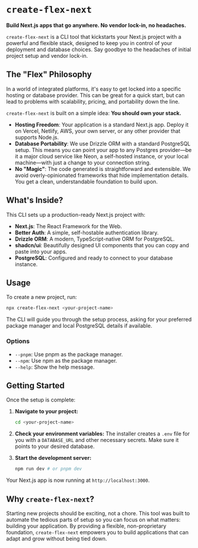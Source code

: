 # `create-flex-next`

**Build Next.js apps that go anywhere. No vendor lock-in, no headaches.**

`create-flex-next` is a CLI tool that kickstarts your Next.js project with a powerful and flexible stack, designed to keep you in control of your deployment and database choices. Say goodbye to the headaches of initial project setup and vendor lock-in.

## The "Flex" Philosophy

In a world of integrated platforms, it's easy to get locked into a specific hosting or database provider. This can be great for a quick start, but can lead to problems with scalability, pricing, and portability down the line.

`create-flex-next` is built on a simple idea: **You should own your stack.**

- **Hosting Freedom**: Your application is a standard Next.js app. Deploy it on Vercel, Netlify, AWS, your own server, or any other provider that supports Node.js.
- **Database Portability**: We use Drizzle ORM with a standard PostgreSQL setup. This means you can point your app to any Postgres provider—be it a major cloud service like Neon, a self-hosted instance, or your local machine—with just a change to your connection string.
- **No "Magic"**: The code generated is straightforward and extensible. We avoid overly-opinionated frameworks that hide implementation details. You get a clean, understandable foundation to build upon.

## What's Inside?

This CLI sets up a production-ready Next.js project with:

- **Next.js**: The React Framework for the Web.
- **Better Auth**: A simple, self-hostable authentication library.
- **Drizzle ORM**: A modern, TypeScript-native ORM for PostgreSQL.
- **shadcn/ui**: Beautifully designed UI components that you can copy and paste into your apps.
- **PostgreSQL**: Configured and ready to connect to your database instance.

## Usage

To create a new project, run:

```bash
npx create-flex-next <your-project-name>
```

The CLI will guide you through the setup process, asking for your preferred package manager and local PostgreSQL details if available.

### Options

- `--pnpm`: Use pnpm as the package manager.
- `--npm`: Use npm as the package manager.
- `--help`: Show the help message.

## Getting Started

Once the setup is complete:

1.  **Navigate to your project:**

    ```bash
    cd <your-project-name>
    ```

2.  **Check your environment variables:**
    The installer creates a `.env` file for you with a `DATABASE_URL` and other necessary secrets. Make sure it points to your desired database.

3.  **Start the development server:**
    ```bash
    npm run dev # or pnpm dev
    ```

Your Next.js app is now running at `http://localhost:3000`.

## Why `create-flex-next`?

Starting new projects should be exciting, not a chore. This tool was built to automate the tedious parts of setup so you can focus on what matters: building your application. By providing a flexible, non-proprietary foundation, `create-flex-next` empowers you to build applications that can adapt and grow without being tied down.
